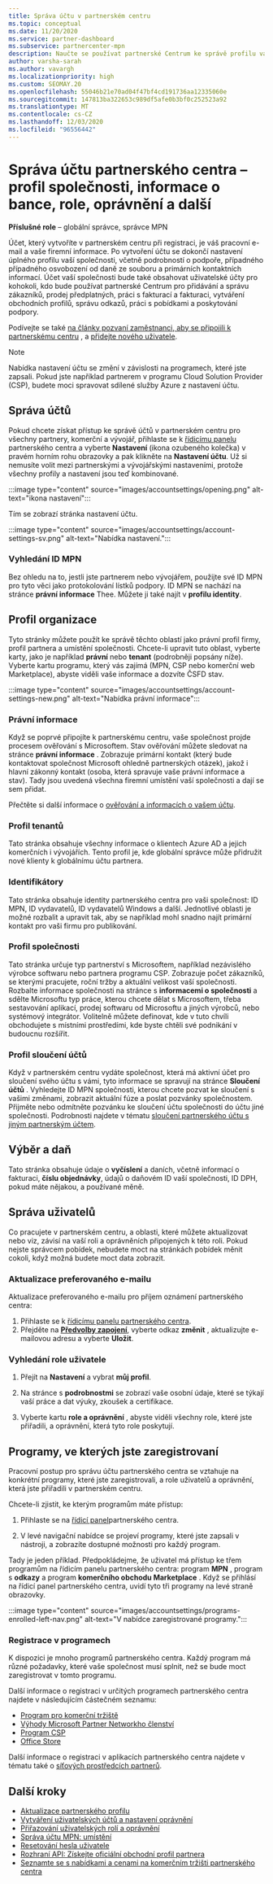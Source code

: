 ```yaml
---
title: Správa účtu v partnerském centru
ms.topic: conceptual
ms.date: 11/20/2020
ms.service: partner-dashboard
ms.subservice: partnercenter-mpn
description: Naučte se používat partnerské Centrum ke správě profilu vaší společnosti, informací o bankách a daních, rolích, oprávněních a dalších.
author: varsha-sarah
ms.author: vavargh
ms.localizationpriority: high
ms.custom: SEOMAY.20
ms.openlocfilehash: 55046b21e70ad04f47bf4cd191736aa12335060e
ms.sourcegitcommit: 147813ba322653c989df5afe0b3bf0c252523a92
ms.translationtype: MT
ms.contentlocale: cs-CZ
ms.lasthandoff: 12/03/2020
ms.locfileid: "96556442"
---
```

# <a name="manage-your-partner-center-account---company-profile-bank-information-roles-permissions-and-more"></a>Správa účtu partnerského centra – profil společnosti, informace o bance, role, oprávnění a další

**Příslušné role** – globální správce, správce MPN

Účet, který vytvoříte v partnerském centru při registraci, je váš pracovní e-mail a vaše firemní informace. Po vytvoření účtu se dokončí nastavení úplného profilu vaší společnosti, včetně podrobností o podpoře, případného případného osvobození od daně ze souboru a primárních kontaktních informací. Účet vaší společnosti bude také obsahovat uživatelské účty pro kohokoli, kdo bude používat partnerské Centrum pro přidávání a správu zákazníků, prodej předplatných, práci s fakturací a fakturaci, vytváření obchodních profilů, správu odkazů, práci s pobídkami a poskytování podpory.

Podívejte se také [na články pozvaní zaměstnanci, aby se připojili k partnerskému centru](guide-to-migration.md) , a [přidejte nového uživatele](create-user-accounts-and-set-permissions.md).

>[!NOTE]
>Nabídka nastavení účtu se změní v závislosti na programech, které jste zapsali. Pokud jste například partnerem v programu Cloud Solution Provider (CSP), budete moci spravovat sdílené služby Azure z nastavení účtu.

## <a name="account-management"></a>Správa účtů

Pokud chcete získat přístup ke správě účtů v partnerském centru pro všechny partnery, komerční a vývojář, přihlaste se k [řídicímu panelu](https://partner.microsoft.com/dashboard) partnerského centra a vyberte **Nastavení** (ikona ozubeného kolečka) v pravém horním rohu obrazovky a pak klikněte na **Nastavení účtu**. Už si nemusíte volit mezi partnerskými a vývojářskými nastaveními, protože všechny profily a nastavení jsou teď kombinované.

:::image type="content" source="images/accountsettings/opening.png" alt-text="ikona nastavení":::

Tím se zobrazí stránka nastavení účtu.

:::image type="content" source="images/accountsettings/account-settings-sv.png" alt-text="Nabídka nastavení.":::

### <a name="locate-your-mpn-id"></a>Vyhledání ID MPN

Bez ohledu na to, jestli jste partnerem nebo vývojářem, použijte své ID MPN pro tyto věci jako protokolování lístků podpory. ID MPN se nachází na stránce **právní informace** Thee. Můžete ji také najít v **profilu identity**.

## <a name="organization-profile"></a>Profil organizace

Tyto stránky můžete použít ke správě těchto oblastí jako právní profil firmy, profil partnera a umístění společnosti. Chcete-li upravit tuto oblast, vyberte karty, jako je například **právní** nebo **tenant** (podrobněji popsány níže). Vyberte kartu programu, který vás zajímá (MPN, CSP nebo komerční web Marketplace), abyste viděli vaše informace a dozvíte ČSFD stav.

:::image type="content" source="images/accountsettings/account-settings-new.png" alt-text="Nabídka právní informace":::

### <a name="legal-info"></a>Právní informace

Když se poprvé připojíte k partnerskému centru, vaše společnost projde procesem ověřování s Microsoftem. Stav ověřování můžete sledovat na stránce **právní informace** . Zobrazuje primární kontakt (který bude kontaktovat společnost Microsoft ohledně partnerských otázek), jakož i hlavní zákonný kontakt (osoba, která spravuje vaše právní informace a stav). Tady jsou uvedená všechna firemní umístění vaší společnosti a dají se sem přidat.

Přečtěte si další informace o [ověřování a informacích o vašem účtu](verification-responses.md).

### <a name="tenants-profile"></a>Profil tenantů

Tato stránka obsahuje všechny informace o klientech Azure AD a jejich komerčních i vývojářích. Tento profil je, kde globální správce může přidružit nové klienty k globálnímu účtu partnera.

### <a name="identifiers"></a>Identifikátory

Tato stránka obsahuje identity partnerského centra pro vaši společnost: ID MPN, ID vydavatelů, ID vydavatelů Windows a další.  Jednotlivé oblasti je možné rozbalit a upravit tak, aby se například mohl snadno najít primární kontakt pro vaši firmu pro publikování.

### <a name="company-profile"></a>Profil společnosti

Tato stránka určuje typ partnerství s Microsoftem, například nezávislého výrobce softwaru nebo partnera programu CSP. Zobrazuje počet zákazníků, se kterými pracujete, roční tržby a aktuální velikost vaší společnosti. Rozbalte informace společnosti na stránce s **informacemi o společnosti** a sdělte Microsoftu typ práce, kterou chcete dělat s Microsoftem, třeba sestavování aplikací, prodej softwaru od Microsoftu a jiných výrobců, nebo systémový integrátor. Volitelně můžete definovat, kde v tuto chvíli obchodujete s místními prostředími, kde byste chtěli své podnikání v budoucnu rozšířit.

### <a name="account-merge-profile"></a>Profil sloučení účtů

Když v partnerském centru vydáte společnost, která má aktivní účet pro sloučení svého účtu s vámi, tyto informace se spravují na stránce **Sloučení účtů** . Vyhledejte ID MPN společnosti, kterou chcete pozvat ke sloučení s vašimi změnami, zobrazit aktuální fúze a poslat pozvánky společnostem. Přijměte nebo odmítněte pozvánku ke sloučení účtu společnosti do účtu jiné společnosti. Podrobnosti najdete v tématu [sloučení partnerského účtu s jiným partnerským účtem](merge-accounts.md).

## <a name="payout-and-tax"></a>Výběr a daň

Tato stránka obsahuje údaje o **vyčíslení** a daních, včetně informací o fakturaci, **číslu objednávky**, údajů o daňovém ID vaší společnosti, ID DPH, pokud máte nějakou, a používané měně.

## <a name="user-management"></a>Správa uživatelů

Co pracujete v partnerském centru, a oblasti, které můžete aktualizovat nebo viz, závisí na vaší roli a oprávněních připojených k této roli. Pokud nejste správcem pobídek, nebudete moct na stránkách pobídek měnit cokoli, když možná budete moct data zobrazit.

### <a name="update-preferred-email"></a>Aktualizace preferovaného e-mailu

Aktualizace preferovaného e-mailu pro příjem oznámení partnerského centra:

1. Přihlaste se k [řídicímu panelu partnerského centra](https://partner.microsoft.com/dashboard).
1. Přejděte na [**Předvolby zapojení**](https://partner.microsoft.com/dashboard/engagement/preference), vyberte odkaz **změnit** , aktualizujte e-mailovou adresu a vyberte **Uložit**.

### <a name="find-your-user-role"></a>Vyhledání role uživatele

1. Přejít na **Nastavení** a vybrat **můj profil**.

1. Na stránce s **podrobnostmi** se zobrazí vaše osobní údaje, které se týkají vaší práce a dat výuky, zkoušek a certifikace.

1. Vyberte kartu **role a oprávnění** , abyste viděli všechny role, které jste přiřadili, a oprávnění, která tyto role poskytují.

## <a name="programs-in-which-you-are-enrolled"></a>Programy, ve kterých jste zaregistrovaní

Pracovní postup pro správu účtu partnerského centra se vztahuje na konkrétní programy, které jste zaregistrovali, a role uživatelů a oprávnění, která jste přiřadili v partnerském centru.

Chcete-li zjistit, ke kterým programům máte přístup:

1. Přihlaste se na [řídicí panel](https://partner.microsoft.com/dashboard)partnerského centra.

2. V levé navigační nabídce se projeví programy, které jste zapsali v nástroji, a zobrazíte dostupné možnosti pro každý program.

Tady je jeden příklad. Předpokládejme, že uživatel má přístup ke třem programům na řídicím panelu partnerského centra: program **MPN** , program s **odkazy** a program **komerčního obchodu Marketplace** . Když se přihlásí na řídicí panel partnerského centra, uvidí tyto tři programy na levé straně obrazovky.

:::image type="content" source="images/accountsettings/programs-enrolled-left-nav.png" alt-text="V nabídce zaregistrované programy.":::

### <a name="enrolling-in-programs"></a>Registrace v programech

K dispozici je mnoho programů partnerského centra. Každý program má různé požadavky, které vaše společnost musí splnit, než se bude moct zaregistrovat v tomto programu.

Další informace o registraci v určitých programech partnerského centra najdete v následujícím částečném seznamu:

- [Program pro komerční tržiště](https://docs.microsoft.com/azure/marketplace/partner-center-portal/create-account)
- [Výhody Microsoft Partner Networkho členství](mpn-overview.md)
- [Program CSP](https://docs.microsoft.com/partner-center/enrolling-in-the-csp-program)
- [Office Store](https://partner.microsoft.com/dashboard/account/v3/enrollment/introduction/office)

Další informace o registraci v aplikacích partnerského centra najdete v tématu také o [síťových prostředcích partnerů](https://partner.microsoft.com/).

## <a name="next-steps"></a>Další kroky

- [Aktualizace partnerského profilu](update-your-partner-profile.md)
- [Vytváření uživatelských účtů a nastavení oprávnění](create-user-accounts-and-set-permissions.md)
- [Přiřazování uživatelských rolí a oprávnění](permissions-overview.md)
- [Správa účtu MPN: umístění](manage-locations.md)
- [Resetování hesla uživatele](reset-a-user-password.md)
- [Rozhraní API: Získejte oficiální obchodní profil partnera](https://docs.microsoft.com/partner-center/develop/get-legal-business-profile.md)
- [Seznamte se s nabídkami a cenami na komerčním tržišti partnerského centra](csp-commercial-marketplace-discover.md)
